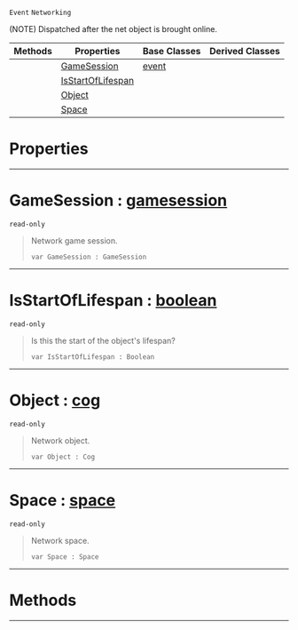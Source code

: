 `Event` `Networking`



(NOTE) Dispatched after the net object is brought online.

|Methods|Properties|Base Classes|Derived Classes|
|---|---|---|---|
| |[ GameSession](https://github.com/PlasmaEngine/PlasmaDocs/tree/master/docs/C%2B%2B/code_reference/class_reference/netobjectonline.markdown#gamesession-plasma-engine)|[event](https://github.com/PlasmaEngine/PlasmaDocs/tree/master/docs/C%2B%2B/code_reference/class_reference/event.markdown)| |
| |[ IsStartOfLifespan](https://github.com/PlasmaEngine/PlasmaDocs/tree/master/docs/C%2B%2B/code_reference/class_reference/netobjectonline.markdown#isstartoflifespan-plasma-e)| | |
| |[ Object](https://github.com/PlasmaEngine/PlasmaDocs/tree/master/docs/C%2B%2B/code_reference/class_reference/netobjectonline.markdown#object-plasma-engine-docum)| | |
| |[ Space](https://github.com/PlasmaEngine/PlasmaDocs/tree/master/docs/C%2B%2B/code_reference/class_reference/netobjectonline.markdown#space-plasma-engine-docume)| | |


 #  Properties


---  
 #  GameSession : [gamesession](https://github.com/PlasmaEngine/PlasmaDocs/tree/master/docs/C%2B%2B/code_reference/class_reference/gamesession.markdown)

 `read-only`

> Network game session.
> ``` lang=cpp, name=Lightning
> var GameSession : GameSession


---  
 #  IsStartOfLifespan : [boolean](https://github.com/PlasmaEngine/PlasmaDocs/tree/master/docs/C%2B%2B/code_reference/lightning_base_types/boolean.markdown)

 `read-only`

> Is this the start of the object's lifespan?
> ``` lang=cpp, name=Lightning
> var IsStartOfLifespan : Boolean


---  
 #  Object : [cog](https://github.com/PlasmaEngine/PlasmaDocs/tree/master/docs/C%2B%2B/code_reference/class_reference/cog.markdown)

 `read-only`

> Network object.
> ``` lang=cpp, name=Lightning
> var Object : Cog


---  
 #  Space : [space](https://github.com/PlasmaEngine/PlasmaDocs/tree/master/docs/C%2B%2B/code_reference/class_reference/space.markdown)

 `read-only`

> Network space.
> ``` lang=cpp, name=Lightning
> var Space : Space


---  
 #  Methods


---  
 

 